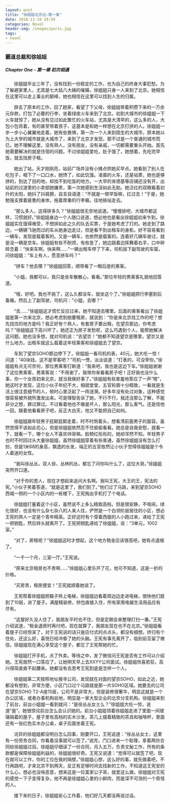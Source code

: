 ```yaml
---
layout: post
title: "徐姐姐北京记—第一章"
date: 2018-11-19 19:59
categories: Novel
header-img: /images/paris.jpg
tags:
- novel
---
```


### 霸道总裁和徐姐姐


##### Chapter One - 第一章 初次相遇

&#160; &#160; &#160; &#160;徐姐姐毕业三年了，没有找到一份稳定的工作，也为自己的终身大事犯愁。为了躲避家里人，尤其是七大姑八大姨的催婚，徐姐姐只身一人来到了北京。她相信在这里可以走上事业的巅峰，她也相信在这里可以找到人生的归属。

&#160; &#160; &#160; &#160;辞去了原本的工作，回了趟家，看望了下父母，徐姐姐带着积攒下来的一万余元存款，打包了必要的行李，坐着绿皮火车来到了北京。初到大城市的徐姐姐一下火车就惊了，她从没有见过如此繁忙的火车站，尤其是大清早的，这么多的人，大包小包背着，有的甚至带着孩子，这基本是和她一样想在北京打拼的人。徐姐姐一步一步小心翼翼地走着，她有些畏惧，第一次一个人来到陌生的大城市，原本她以为上大学的城市就是大城市了，来到了北京才发现，那不过是一个普通的城市而已。她不理解这里，没有熟人，没有朋友，没有亲戚，一切都需要重头开始。首先她需要解决的就是住宿的问题。不过徐姐姐爱吃，肚子饿了，她想着，先吃完早饭，就去找房子租。

&#160; &#160; &#160; &#160;她出了站，天才刚刚亮，站前广场并没有小摊点供她买早点。她看到了别人在吃包子，咽下了一口口水，她馋了，如此饥饿。凌晨的火车，还是站票，她也是够拼的，到达了目的地，却找不到吃饭的地方。一大早的肯德基等店铺还没有开，出站前的过道里的小卖部她嫌贵，第一次她感到生活如此无助。她泛红的双眼看着初升的太阳，她抖了抖肩膀，自言自语道：“不就是一顿早饭嘛，扛过去！”于是，她勉强支撑着疲惫的身体，拖着厚重的行李箱，往地铁站走去。

&#160; &#160; &#160; &#160;“那么多人，这得排多久？”徐姐姐很无奈地说道。“慢慢排吧，大城市都这样，习惯就好。”徐姐姐身边一个人随口说道，想必他也是看出徐姐姐初来乍到。徐姐姐实在饿得难受，不想排如此之久的队去买票，于是她考虑了打的。她走到了路边，一辆辆飞驰而过的车从她身边走过，但是看不到出租车的身影。好不容易看到一辆车，发现是载着客的。又是一辆车，也依然是载客的。连着好几辆车驶过，就是没一辆是空车。徐姐姐有些不耐烦，有些急了，她边跳着边挥舞着右手，口中碎碎念着：“快来车啊，快来啊……”一辆出租车停了下来，司机摇下副驾驶的车窗，问徐姐姐：“车上有人，愿意拼车吗？”

&#160; &#160; &#160; &#160;“拼车？他去哪？”徐姐姐回答，顺带看了一眼后座的乘客。

&#160; &#160; &#160; &#160;“小姐，我都可以，我只是坐车散散心，看看。”那位年轻的男乘客礼貌地回答道。

&#160; &#160; &#160; &#160;“哦，好吧。我也不挑了，这么久都没车，就坐这个了。”徐姐姐把行李塞到后备箱，然后上了副驾驶，司机问：“小姐，去哪？”

&#160; &#160; &#160; &#160;“去……”徐姐姐这才慌忙反应过来，她不知道去哪里。后面的乘客看出了徐姐姐是第一次来北京，想必考虑到她要租房，就说到：“你是来北京找工作的吧？想先找住的地方是吗？我正好有个熟人，有套房子要出租，在望京那边，你考虑吗？”徐姐姐这下高兴坏了，她还正为房子发愁呢，这么巧遇到个人，能帮她解决这问题。她也没多想，就对司机说：“去望京！”她都不知道望京是哪里，望京又是什么地方。出租车就这么载着这年轻乘客和徐姐姐去了望京。

&#160; &#160; &#160; &#160;车到了望京SOHO那边停下了，徐姐姐一看司机的表，40元，她大吃一惊！问道：“40块钱，这不是宰客吧？”司机一愣，淡淡说道：“打表的，可没宰你。”徐姐姐有点无可奈何，那位男乘客打断道：“我来吧，我也是这边下车。”徐姐姐谢谢了这位男乘客，男乘客说：“不用谢了，我带你来看看房子吧！正好我也没什么事，你一个女孩初来北京，就当我做好事了。”徐姐姐有些害羞地答应了一声“嗯”，她这时才发现，这位小伙子年纪不大，相貌堂堂，五官轮廓十分精致，一看就是生活上很注意细节的人，顿时心里泛起了一阵涟漪。好多年没有处过对象，这种感觉很容易被外貌所激发出来。可是理智告诉了她，不行不行，我还没那么了解，不能非分之想，罪过罪过。不过看着他也不像是坏人，那么阳光，那么客气。还是信他一回，跟着他看看房子吧，反正大白天，他又不能把自己如何。

&#160; &#160; &#160; &#160;徐姐姐跟年轻男子屁颠屁颠走着，时不时侧着头，想看清前面男子的面容。虽然觉得不该如此花心，但是徐姐姐依然忍不住偷偷看看。她总是自我安慰，就看一下，就看一下，哪个女人不喜欢帅哥嘛。脸颊红彤彤的，她却浑然不知。年轻男子也时不时回过头大量徐姐姐，虽然徐姐姐穿着有些普通，虽然徐姐姐没有怎么打扮，但是1米68的身高，飘逸的长发，端正的五官依然让小伙子觉得徐姐姐是个令人着迷的女性。

&#160; &#160; &#160; &#160;“我叫徐丛丛，双人徐，丛林的丛，都忘了问你叫什么了，这位大哥。”徐姐姐突然开口道。

&#160; &#160; &#160; &#160;“对于你的恩人，现在才想起来追问大名啊。我叫王宪，大王的王，宪法的宪。”小伙子笑着答道，“就是这里了，我们到了。”他们过了马路，来到望京SOHO西城一侧的一个小区内的一栋楼下，王宪掏出手机打了个电话。

&#160; &#160; &#160; &#160;徐姐姐打量着这个小区，虽然说不上多么精致高档，但是很安静，不喧闹，绿化很好，也没有什么杂七杂八的人来人往，俨然是一个白领阶层居住的小区，想必王宪的熟人一定是个青年精英。正好这时有个穿着西服的人小跑过来，递给了王宪一把钥匙，然后转头就离开了。王宪把钥匙递给了徐姐姐，说：“3单元，1002室。”

&#160; &#160; &#160; &#160;“对了，房租呢？”徐姐姐这时才想起，这个地方租金应该很高吧，她有点退缩了。

&#160; &#160; &#160; &#160;“一千一个月，三室一厅。”王宪说。

&#160; &#160; &#160; &#160;“原来北京租房也不贵啊……”徐姐姐心里乐开了花，他可不知道，这是一折的价格。

&#160; &#160; &#160; &#160;“买房贵，租房便宜！”王宪就顺着她说了。

&#160; &#160; &#160; &#160;王宪帮着徐姐姐把箱子拎上电梯，徐姐姐边看着周边边走进电梯，很快他们就到了10层，进了屋子。满屋精装修，拎包直接入住，所有家用电器生活用品应有尽有。

&#160; &#160; &#160; &#160;“这屋好久没人住了，我朋友平时也不住，但是定期会来整理打扫一番。”王宪介绍说道，“租金退房时再付吧，现在就算了，我朋友现在也不在北京。”徐姐姐看着屋子已经惊呆了，对于王宪说的话只是应付式的点点头，都没有细想。终归有个住处，还这么好，喜悦已经冲昏了她的头脑。王宪有事先离开了，临别前互留了微信。徐姐姐现在满心享受这个屋子，都忘了王宪帮她的忙。

&#160; &#160; &#160; &#160;徐姐姐打开手机，点了外卖。等待之中，发了微信问王宪是否有工作可以介绍她。王宪居然一口答应了，让她明天早上去XXYY公司面试。徐姐姐欣喜若狂，高兴得简直直不起腰来。她都没有去思考王宪到底是怎样一个人。

&#160; &#160; &#160; &#160;徐姐姐第二天按照地址搜寻公司，发现就在对面的望京SOHO，如此之近，她都没有想到，非常方便，小区门口过个马路就是那一片SOHO区域。她要去的公司在望京SOHO T2-A座15层，公司不是非常大，但是装修很奢华，明显这就是一个办公区域，或者办事机构驻地，明显是一家大型企业的北京分支机构。徐姐姐来到了前台，前台小姐姐一看到就问：“是徐丛丛女士么？”徐姐姐大吃一惊，说道“是”。她很惊诧前台怎么会认识她的。前台小姐姐领着徐姐姐走进了里面一间玻璃隔着的屋子，屋子里有高档的实木沙发，茶几上摆着精致的茶具和咖啡杯，里面还有一张红色实木办公桌，桌子后面坐着王宪。

&#160; &#160; &#160; &#160;诧异的徐姐姐都没明白怎么回事，刚要开口，王宪说道：“徐丛丛女士，这里有一份劳务合同，你看着没事就可以签了。”说完，门口进来一个助理，拿着两份合同给徐姐姐过目。徐姐姐仔细读了一份合同，月入五万，负责文秘工作，所有的条款都是保障徐姐姐利益的，徐姐姐很好奇。王宪又说道：“觉得可以就签了吧，现在就可以工作，你的工位在我的隔壁。”徐姐姐心想，这么好的事，就先做着吧，不行再跳吧，才来北京不到两天，反正有足够时间去找新的工作。不知道这王宪安的什么心，想必也没啥恶意，想来这是一位富家公子哥，就爱这么做。徐姐姐对王宪的感觉一下子变得复杂，他不再是徐姐姐心里的小鲜肉，而是深不可测的一个奇怪的人。

&#160; &#160; &#160; &#160;接下来的日子，徐姐姐安心工作着，他们好几天都没再说过话。

